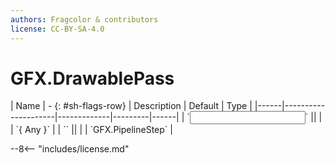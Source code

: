 ```yaml
---
authors: Fragcolor & contributors
license: CC-BY-SA-4.0
---
```



# GFX.DrawablePass

<div class="sh-parameters" markdown="1">
| Name | - {: #sh-flags-row} | Description | Default | Type |
|------|---------------------|-------------|---------|------|
| `<input>` || | | `{ Any }` |
| `<output>` || | | `GFX.PipelineStep` |

</div>



--8<-- "includes/license.md"
